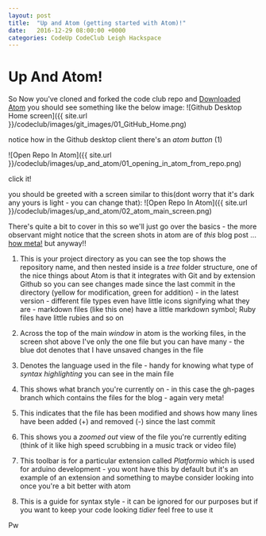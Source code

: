 ```yaml
---
layout: post
title:  "Up and Atom (getting started with Atom)!"
date:   2016-12-29 08:00:00 +0000
categories: CodeUp CodeClub Leigh Hackspace
---
```


Up And Atom!
================
So Now you've cloned and forked the code club repo and [Downloaded Atom][1] you should see something like the below image:
![Github Desktop Home screen]({{ site.url }}/codeclub/images/git_images/01_GitHub_Home.png)

notice how in the Github desktop client there's an _atom button_ (1)

![Open Repo In Atom]({{ site.url }}/codeclub/images/up_and_atom/01_opening_in_atom_from_repo.png)

click it!

you should be greeted with a screen similar to this(dont worry that it's dark any yours is light - you can change that):
![Open Repo In Atom]({{ site.url }}/codeclub/images/up_and_atom/02_atom_main_screen.png)

There's quite a bit to cover in this so we'll just go over the basics - the more observant might notice that the screen shots in atom are of _this_ blog post ... [how meta!][2] but anyway!!

1. This is your project directory as you can see the top shows the repository name, and then nested inside is a _tree_ folder structure, one of the nice things about Atom is that it integrates with Git and by extension Github so you can see changes made since the last commit in the directory (yellow for modification, green for addition) - in the latest version - different file types even have little icons signifying what they are - markdown files (like this one) have a little markdown symbol; Ruby files have little rubies and so on

2. Across the top of the main _window_ in atom is the working files, in the screen shot above I've only the one file but you can have many - the blue dot denotes that I have unsaved changes in the file

3. Denotes the language used in the file - handy for knowing what type of _syntax highlighting_ you can see in the main file

4. This shows what branch you're currently on - in this case the gh-pages branch which contains the files for the blog - again very meta!

5. This indicates that the file has been modified and shows how many lines have been added (+) and removed (-) since the last commit

6. This shows you a _zoomed out_ view of the file you're currently editing (think of it like high speed scrubbing in a music track or video file)

7. This toolbar is for a particular extension called _Platformio_ which is used for arduino development - you wont have this by default but it's an example of an extension and something to maybe consider looking into once you're a bit better with atom

8. This is a guide for syntax style - it can be ignored for our purposes but if you want to keep your code looking _tidier_ feel free to use it


Pw

[1]:https://atom.io/
[2]:https://www.reddit.com/r/OutOfTheLoop/comments/1r0sn4/what_does_the_phrase_so_meta_mean/
